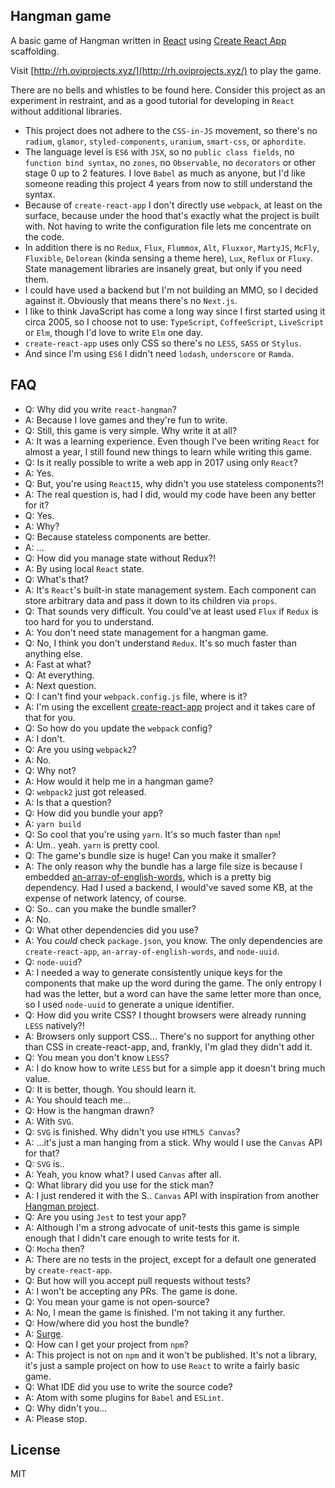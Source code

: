 ## Hangman game
A basic game of Hangman written in [React](https://facebook.github.io/react/) using [Create React App](https://github.com/facebookincubator/create-react-app) scaffolding.

Visit [http://rh.oviprojects.xyz/](http://rh.oviprojects.xyz/) to play the game.

There are no bells and whistles to be found here. Consider this project as an experiment in restraint, and as a good tutorial for developing in `React` without additional libraries.

- This project does not adhere to the `CSS-in-JS` movement, so there's no `radium`, `glamor`, `styled-components`, `uranium`, `smart-css`, or `aphordite`.
- The language level is `ES6` with `JSX`, so no `public class fields`, no `function bind syntax`, no `zones`, no `Observable`, no `decorators` or other stage 0 up to 2 features. I love `Babel` as much as anyone, but I'd like someone reading this project 4 years from now to still understand the syntax.
- Because of `create-react-app` I don't directly use `webpack`, at least on the surface, because under the hood that's exactly what the project is built with. Not having to write the configuration file lets me concentrate on the code.
- In addition there is no `Redux`, `Flux`, `Flummox`, `Alt`, `Fluxxor`, `MartyJS`, `McFly`, `Fluxible`, `Delorean` (kinda sensing a theme here), `Lux`, `Reflux` or `Fluxy`. State management libraries are insanely great, but only if you need them.
- I could have used a backend but I'm not building an MMO, so I decided against it. Obviously that means there's no `Next.js`.
- I like to think JavaScript has come a long way since I first started using it circa 2005, so I choose not to use: `TypeScript`, `CoffeeScript`, `LiveScript` or `Elm`, though I'd love to write `Elm` one day.
- `create-react-app` uses only CSS so there's no `LESS`, `SASS` or `Stylus`.
- And since I'm using `ES6` I didn't need `lodash`, `underscore` or `Ramda`.

## FAQ
- Q: Why did you write `react-hangman`?
- A: Because I love games and they're fun to write.
- Q: Still, this game is very simple. Why write it at all?
- A: It was a learning experience. Even though I've been writing `React` for almost a year, I still found new things to learn while writing this game.
- Q: Is it really possible to write a web app in 2017 using only `React`?
- A: Yes.
- Q: But, you're using `React15`, why didn't you use stateless components?!
- A: The real question is, had I did, would my code have been any better for it?
- Q: Yes.
- A: Why?
- Q: Because stateless components are better.
- A: ...
- Q: How did you manage state without Redux?!
- A: By using local `React` state.
- Q: What's that?
- A: It's `React`'s built-in state management system. Each component can store arbitrary data and pass it down to its children via `props`.
- Q: That sounds very difficult. You could've at least used `Flux` if `Redux` is too hard for you to understand.
- A: You don't need state management for a hangman game.
- Q: No, I think you don't understand `Redux`. It's so much faster than anything else.
- A: Fast at what?
- Q: At everything.
- A: Next question.
- Q: I can't find your `webpack.config.js` file, where is it?
- A: I'm using the excellent [create-react-app](https://github.com/facebookincubator/create-react-app) project and it takes care of that for you.
- Q: So how do you update the `webpack` config?
- A: I don't.
- Q: Are you using `webpack2`?
- A: No.
- Q: Why not?
- A: How would it help me in a hangman game?
- Q: `webpack2` just got released.
- A: Is that a question?
- Q: How did you bundle your app?
- A: `yarn build`
- Q: So cool that you're using `yarn`. It's so much faster than `npm`!
- A: Um.. yeah. `yarn` is pretty cool.
- Q: The game's bundle size is huge! Can you make it smaller?
- A: The only reason why the bundle has a large file size is because I embedded [an-array-of-english-words](https://github.com/zeke/an-array-of-english-words), which is a pretty big dependency. Had I used a backend, I would've saved some KB, at the expense of network latency, of course.
- Q: So.. can you make the bundle smaller?
- A: No.
- Q: What other dependencies did you use?
- A: You *could* check `package.json`, you know. The only dependencies are `create-react-app`, `an-array-of-english-words`, and `node-uuid`.
- Q: `node-uuid`?
- A: I needed a way to generate consistently unique keys for the components that make up the word during the game. The only entropy I had was the letter, but a word can have the same letter more than once, so I used `node-uuid` to generate a unique identifier.
- Q: How did you write CSS? I thought browsers were already running `LESS` natively?!
- A: Browsers only support CSS... There's no support for anything other than CSS in create-react-app, and, frankly, I'm glad they didn't add it.
- Q: You mean you don't know `LESS`?
- A: I do know how to write `LESS` but for a simple app it doesn't bring much value.
- Q: It is better, though. You should learn it.
- A: You should teach me...
- Q: How is the hangman drawn?
- A: With `SVG`.
- Q: `SVG` is finished. Why didn't you use `HTML5 Canvas`?
- A: ...it's just a man hanging from a stick. Why would I use the `Canvas` API for that?
- Q: `SVG` is..
- A: Yeah, you know what? I used `Canvas` after all.
- Q: What library did you use for the stick man?
- A: I just rendered it with the S.. `Canvas` API with inspiration from another [Hangman project](https://github.com/dannynelson/angular-hangman).
- Q: Are you using `Jest` to test your app?
- A: Although I'm a strong advocate of unit-tests this game is simple enough that I didn't care enough to write tests for it.
- Q: `Mocha` then?
- A: There are no tests in the project, except for a default one generated by `create-react-app`.
- Q: But how will you accept pull requests without tests?
- A: I won't be accepting any PRs. The game is done.
- Q: You mean your game is not open-source?
- A: No, I mean the game is finished. I'm not taking it any further.
- Q: How/where did you host the bundle?
- A: [Surge](https://surge.sh).
- Q: How can I get your project from `npm`?
- A: This project is not on `npm` and it won't be published. It's not a library, it's just a sample project on how to use `React` to write a fairly basic game.
- Q: What IDE did you use to write the source code?
- A: Atom with some plugins for `Babel` and `ESLint`.
- Q: Why didn't you...
- A: Please stop.

## License
MIT
